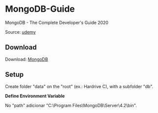 # MongoDB-Guide
MongoDB - The Complete Developer's Guide 2020

Source: [udemy](https://www.udemy.com/course/mongodb-the-complete-developers-guide/)

## Download

Download: [MongoDB](https://www.mongodb.com/download-center/community)

## Setup

Create folder "data" on the "root" (ex.: Hardrive C), with a subfolder "db".

**Define Environment Variable**

No "path" adicionar "C:\Program Files\MongoDB\Server\4.2\bin".




